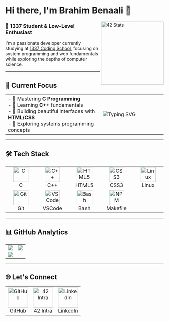 # Hi there, I'm Brahim Benaali 👋

<a href="https://github.com/oakoudad/badge42"><img src="https://badge.mediaplus.ma/binary/bben-aali" alt="42 Stats" width="200" align="right"></a>

### 🚀 1337 Student & Low-Level Enthusiast

I'm a passionate developer currently studying at [1337 Coding School](https://1337.ma/), focusing on system programming and web fundamentals while exploring the depths of computer science.

---

## 🎯 Current Focus

<table width="100%">
  <tr>
    <td width="60%">
      - 🧠 Mastering <strong>C Programming</strong><br>
      - 🚀 Learning <strong>C++</strong> fundamentals<br>
      - 🎨 Building beautiful interfaces with <strong>HTML/CSS</strong><br>
      - 🔭 Exploring systems programming concepts
    </td>
    <td>
      <img src="https://readme-typing-svg.demolab.com?font=Fira+Code&pause=1000&color=22D3E3&width=435&lines=Hello+l3alam!;C+Developer;Systems+Explorer;HTML%2FCSS+Enthusiast" alt="Typing SVG" />
    </td>
  </tr>
</table>

---

## 🛠 Tech Stack

<table>
  <tr>
    <td align="center" width="96">
      <img src="https://cdn.jsdelivr.net/gh/devicons/devicon/icons/c/c-original.svg" width="48" height="48" alt="C" />
      <br>C
    </td>
    <td align="center" width="96">
      <img src="https://cdn.jsdelivr.net/gh/devicons/devicon/icons/cplusplus/cplusplus-original.svg" width="48" height="48" alt="C++" />
      <br>C++
    </td>
    <td align="center" width="96">
      <img src="https://cdn.jsdelivr.net/gh/devicons/devicon/icons/html5/html5-original.svg" width="48" height="48" alt="HTML5" />
      <br>HTML5
    </td>
    <td align="center" width="96">
      <img src="https://cdn.jsdelivr.net/gh/devicons/devicon/icons/css3/css3-original.svg" width="48" height="48" alt="CSS3" />
      <br>CSS3
    </td>
    <td align="center" width="96">
      <img src="https://cdn.jsdelivr.net/gh/devicons/devicon/icons/linux/linux-original.svg" width="48" height="48" alt="Linux" />
      <br>Linux
    </td>
  </tr>
  <tr>
    <td align="center" width="96">
      <img src="https://cdn.jsdelivr.net/gh/devicons/devicon/icons/git/git-original.svg" width="48" height="48" alt="Git" />
      <br>Git
    </td>
    <td align="center" width="96">
      <img src="https://cdn.jsdelivr.net/gh/devicons/devicon/icons/vscode/vscode-original.svg" width="48" height="48" alt="VSCode" />
      <br>VSCode
    </td>
    <td align="center" width="96">
      <img src="https://cdn.jsdelivr.net/gh/devicons/devicon/icons/bash/bash-original.svg" width="48" height="48" alt="Bash" />
      <br>Bash
    </td>
    <td align="center" width="96">
      <img src="https://cdn.jsdelivr.net/gh/devicons/devicon/icons/npm/npm-original-wordmark.svg" width="48" height="48" alt="NPM" />
      <br>Makefile
    </td>
  </tr>
</table>

---

## 📊 GitHub Analytics

<table>
  <tr>
    <td>
      <img align="center" src="https://github-readme-stats.vercel.app/api?username=Brahim-Ben&show_icons=true&theme=nightowl&include_all_commits=true" />
    </td>
    <td>
      <img align="center" src="https://github-readme-stats.vercel.app/api/top-langs/?username=Brahim-Ben&layout=compact&theme=nightowl&langs_count=6&hide=procfile" />
    </td>
  </tr>
  <tr>
    <td colspan="2">
      <img src="https://github-readme-activity-graph.vercel.app/graph?username=Brahim-Ben&theme=nightowl&area=true&hide_border=true" />
    </td>
  </tr>
</table>

---

## 🌐 Let's Connect

<table>
  <tr>
    <td align="center">
      <a href="https://github.com/Brahim-Ben">
        <img src="https://img.icons8.com/3d-fluency/94/github.png" width="64" alt="GitHub"/>
        <br>GitHub
      </a>
    </td>
    <td align="center">
      <a href="https://profile.intra.42.fr/users/bben-aali">
        <img src="https://img.icons8.com/external-tal-revivo-filled-tal-revivo/96/external-42-a-private-computer-engineering-institution-in-paris-logo-filled-tal-revivo.png" width="64" alt="42 Intra"/>
        <br>42 Intra
      </a>
    </td>
    <td align="center">
      <a href="[Your LinkedIn URL]">
        <img src="https://img.icons8.com/3d-fluency/94/linkedin.png" width="64" alt="LinkedIn"/>
        <br>LinkedIn
      </a>
    </td>
  </tr>
</table> 
